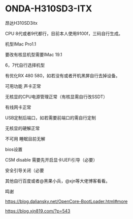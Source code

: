 # ONDA-H310SD3-ITX


昂达H310SD3itx

CPU 8代或者9代都行，目前本人使用9100f，三码自行生成。

机型IMac Pro1.1

要改有核显机型需要IMac 19.1

6，7代自行选择机型

有优化RX 480 580，如若没有或者开机黑屏自行去掉设备。


可用功能
声卡正常

无核显的CPU电源管理正常（有核显需自行改SSDT）

有线网卡正常

USB定制后端口，如若需要前端口的需自行定制

无核显的硬解正常


不可用
睡眠目前无解


bios设置

CSM disable 需要先开启显卡UEFi引导（必要）

安全引导关闭（必要

其他自行百度或者@黑果小兵，@xjn等大佬博客看看。

鸣谢

https://blog.daliansky.net/OpenCore-BootLoader.html#more

https://blog.xjn819.com/?p=543

